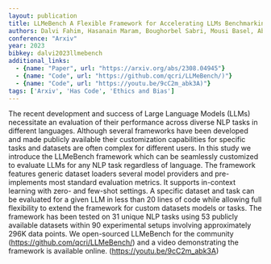 ```yaml
---
layout: publication
title: LLMeBench A Flexible Framework for Accelerating LLMs Benchmarking
authors: Dalvi Fahim, Hasanain Maram, Boughorbel Sabri, Mousi Basel, Abdaljalil Samir, Nazar Nizi, Abdelali Ahmed, Chowdhury Shammur Absar, Mubarak Hamdy, Ali Ahmed, Hawasly Majd, Durrani Nadir, Alam Firoj
conference: "Arxiv"
year: 2023
bibkey: dalvi2023llmebench
additional_links:
  - {name: "Paper", url: "https://arxiv.org/abs/2308.04945"}
  - {name: "Code", url: "https://github.com/qcri/LLMeBench/)"}
  - {name: "Code", url: "https://youtu.be/9cC2m_abk3A)"}
tags: ['Arxiv', 'Has Code', 'Ethics and Bias']
---
```

The recent development and success of Large Language Models (LLMs) necessitate an evaluation of their performance across diverse NLP tasks in different languages. Although several frameworks have been developed and made publicly available their customization capabilities for specific tasks and datasets are often complex for different users. In this study we introduce the LLMeBench framework which can be seamlessly customized to evaluate LLMs for any NLP task regardless of language. The framework features generic dataset loaders several model providers and pre-implements most standard evaluation metrics. It supports in-context learning with zero- and few-shot settings. A specific dataset and task can be evaluated for a given LLM in less than 20 lines of code while allowing full flexibility to extend the framework for custom datasets models or tasks. The framework has been tested on 31 unique NLP tasks using 53 publicly available datasets within 90 experimental setups involving approximately 296K data points. We open-sourced LLMeBench for the community (https://github.com/qcri/LLMeBench/) and a video demonstrating the framework is available online. (https://youtu.be/9cC2m_abk3A)

